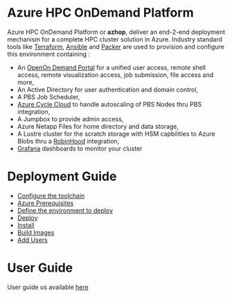 # Azure HPC OnDemand Platform
Azure HPC OnDemand Platform or **azhop**, deliver an end-2-end deployment mechanism for a complete HPC cluster solution in Azure. Industry standard tools like [Terraform](https://www.terraform.io/), [Ansible](https://www.ansible.com/) and [Packer](https://www.packer.io/) are used to provision and configure this environment containing :

- An [OpenOn Demand Portal](https://osc.github.io/ood-documentation/master/) for a unified user access, remote shell access, remote visualization access, job submission, file access and more,
- An Active Directory for user authentication and domain control,
- A PBS Job Scheduler,
- [Azure Cycle Cloud](https://docs.microsoft.com/en-us/azure/cyclecloud/?view=cyclecloud-8) to handle autoscaling of PBS Nodes thru PBS integration,
- A Jumpbox to provide admin access,
- Azure Netapp Files for home directory and data storage,
- A Lustre cluster for the scratch storage with HSM capbilities to Azure Blobs thru a [RobinHood](https://github.com/cea-hpc/robinhood) integration,
- [Grafana](https://grafana.com/) dashboards to monitor your cluster

# Deployment Guide
 - [Configure the toolchain](deploy/configure_toolchain.md)
 - [Azure Prerequisites](deploy/azure_prereqs.md)
 - [Define the environment to deploy](deploy/define_environment.md)
 - [Deploy](deploy/deploy.md)
 - [Install](deploy/install.md)
 - [Build Images](deploy/build_images.md)
 - [Add Users](deploy/add_users.md)

# User Guide
User guide us available [here](user_guide/user_guide.md)
